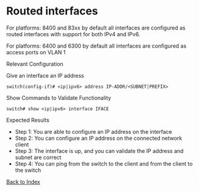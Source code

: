 # Routed interfaces

For platforms: 8400 and 83xx by default all interfaces are configured as routed interfaces with support for both IPv4 and IPv6. 

For platforms: 6400 and 6300 by default all interfaces are configured as access ports on VLAN 1

Relevant Configuration 

Give an interface an IP address 

```
switch(config-if)# <ip|ipv6> address IP-ADDR/<SUBNET|PREFIX>
```

Show Commands to Validate Functionality 

```
switch# show <ip|ipv6> interface IFACE
```

Expected Results 

* Step 1: You are able to configure an IP address on the interface
* Step 2: You can configure an IP address on the connected network client
* Step 3: The interface is up, and you can validate the IP address and subnet are correct 
* Step 4: You can ping from the switch to the client and from the client to the switch 


[Back to Index](../index.md)

